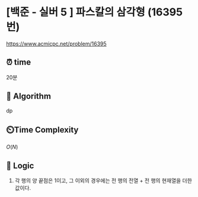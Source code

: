 # [백준 - 실버 5 ] 파스칼의 삼각형 (16395번)

https://www.acmicpc.net/problem/16395

## ⏰ **time**

20분

## :pushpin: **Algorithm**

dp

## ⏲️**Time Complexity**

$O(N)$

## :round_pushpin: **Logic**

1. 각 행의 양 끝점은 1이고, 그 이외의 경우에는 전 행의 전열 + 전 행의 현재열을 더한 값이다.
